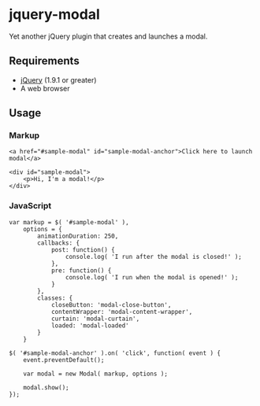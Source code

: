 # jquery-modal

Yet another jQuery plugin that creates and launches a modal.

## Requirements

- [jQuery](http://jquery.com/) (1.9.1 or greater)
- A web browser

## Usage

### Markup

	<a href="#sample-modal" id="sample-modal-anchor">Click here to launch modal</a>
	
	<div id="sample-modal">
		<p>Hi, I'm a modal!</p>
	</div>

### JavaScript

	var markup = $( '#sample-modal' ),
		options = {
			animationDuration: 250,
			callbacks: {
				post: function() {
					console.log( 'I run after the modal is closed!' );
				},
				pre: function() {
					console.log( 'I run when the modal is opened!' );
				}
			},
			classes: {
				closeButton: 'modal-close-button',
				contentWrapper: 'modal-content-wrapper',
				curtain: 'modal-curtain',
				loaded: 'modal-loaded'
			}
		}
	
	$( '#sample-modal-anchor' ).on( 'click', function( event ) {
		event.preventDefault();
		
		var modal = new Modal( markup, options );
		
		modal.show();
	});
